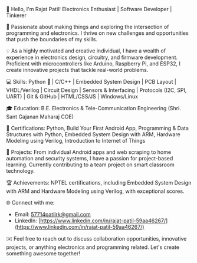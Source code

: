 👋 Hello, I'm Rajat Patil! Electronics Enthusiast | Software Developer | Tinkerer

🔌 Passionate about making things and exploring the intersection of programming and electronics. I thrive on new challenges and opportunities that push the boundaries of my skills.

💡 As a highly motivated and creative individual, I have a wealth of experience in electronics design, circuitry, and firmware development. Proficient with microcontrollers like Arduino, Raspberry Pi, and ESP32, I create innovative projects that tackle real-world problems.

💻 Skills: Python 🐍 | C/C++ | Embedded System Design | PCB Layout | VHDL/Verilog | Circuit Design | Sensors & Interfacing | Protocols (I2C, SPI, UART) | Git & GitHub | HTML/CSS/JS | Windows/Linux

🎓 Education: B.E. Electronics & Tele-Communication Engineering (Shri. Sant Gajanan Maharaj COE)

📜 Certifications: Python, Build Your First Android App, Programming & Data Structures with Python, Embedded System Design with ARM, Hardware Modeling using Verilog, Introduction to Internet of Things

🔨 Projects: From individual Android apps and web scraping to home automation and security systems, I have a passion for project-based learning. Currently contributing to a team project on smart classroom technology.

🏆 Achievements: NPTEL certifications, including Embedded System Design with ARM and Hardware Modeling using Verilog, with exceptional scores.

🌐 Connect with me:
- Email: [57714patilrk@gmail.com](mailto:57714patilrk@gmail.com)
- LinkedIn: [https://www.linkedin.com/in/rajat-patil-59aa46267/](https://www.linkedin.com/in/rajat-patil-59aa46267/)

✉️ Feel free to reach out to discuss collaboration opportunities, innovative projects, or anything electronics and programming related. Let's create something awesome together!

<!---
rajatpatil369/rajatpatil369 is a ✨ special ✨ repository because its `README.md` (this file) appears on your GitHub profile.
You can click the Preview link to take a look at your changes.
--->

